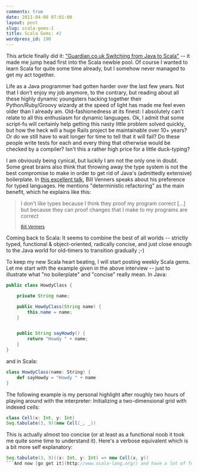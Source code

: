 ```yaml
---
comments: true
date: 2011-04-08 07:01:00
layout: post
slug: scala-gems-1
title: Scala Gems: #1
wordpress_id: 190
---
```

This article finally did it: ["Guardian.co.uk Switching from Java to Scala"](http://www.infoq.com/articles/guardian_scala) -- it made me jump head first into the Scala newbie pool. Of course I wanted to learn Scala for quite some time already, but I somehow never managed to get my act together.

Life as a Java programmer had gotten harder over the last few years. Not that I don't enjoy my job anymore, to the contrary, but reading about all these highly dynamic youngsters hacking together their Python/Ruby/Groovy wizardy at the speed of light has made me feel even older than I already am. Old-fashionedness at its finest: I absolutely can't relate to all this enthusiasm for dynamic languages. Ok, I admit that some script-fu will certainly help getting this nasty little problem solved quickly, but how the heck will a huge Rails project be maintainable over 10+ years? Or do we still have to wait longer for time to tell that it will fail? Do these people write tests for each and every thing that otherwise would be checked by a compiler? Isn't this a rather high price for a little duck-typing?

I am obviously being cynical, but luckily I am not the only one in doubt. Some great brains also think that throwing away the type system is not the best compromise to make in order to get rid of Java's (admittedly extensive) boilerplate. In [this excellent talk](http://www.parleys.com/#st=5&sl=1&id=10), Bill Venners speaks about his preference for typed languages. He mentions "deterministic refactoring" as the main benefit, which he explains like this: 

<blockquote>
<p>I don't like types because I think they proof my program correct [...] but  because they can proof changes that I make to my programs are correct</p>
<small><a href="http://www.parleys.com/#st=5&sl=1&id=10">Bill Venners</a></small>
</blockquote>

Coming back to Scala: It seems to combine the best of all worlds -- strictly typed, functional & object-oriented, radically concise, and just close enough to the Java world for old-timers to transition gradually ;-)

To keep my new Scala heart beating, I will start posting weekly Scala gems. Let me start with the example given in the above interview -- just to illustrate what "no boilerplate" and "concise" really mean. In Java:
``` java
public class HowdyClass {

    private String name;

    public HowdyClass(String name) {
        this.name = name;
    }


    public String sayHowdy() {
        return "Howdy " + name;
    }
}
```
and in Scala:
``` scala
class HowdyClass(name: String) {
    def sayHowdy = "Howdy " + name
}
```
The following example is my personal highlight after roughly two hours of playing around with the interpreter: Initializing a two-dimensional grid with indexed cells:
``` scala
class Cell(x: Int, y: Int)
Seq.tabulate(3, 9)(new Cell(_, _))
```
This is actually almost too concise (or at least as a functional noob it took me quite some time to understand it). Here's a verbose equivalent which is a bit more self explanatory:
``` scala
Seq.tabulate(3, 9)((x: Int, y: Int) => new Cell(x, y))
```And now [go get it](http://www.scala-lang.org/) and have a lot of fun!
